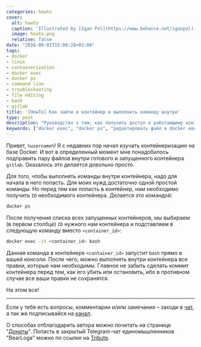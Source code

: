 ```yaml
---
categories: howto
cover:
  alt: howto
  caption: 'Illustrated by [Igan Pol](https://www.behance.net/iganpol)'
  image: howto.png
  relative: false
date: "2016-08-01T15:00:28+03:00"
tags:
- docker
- linux
- containerization
- docker exec
- docker ps
- command line
- troubleshooting
- file editing
- bash
- gitlab
title: '[HowTo] Как зайти в контейнер и выполнить команду внутри'
type: post
description: "Руководство о том, как получить доступ к работающему контейнеру Docker и выполнять команды внутри, включая редактирование файлов и использование команд docker ps и docker exec."
keywords: ["docker exec", "docker ps", "редактировать файл в docker контейнере", "docker контейнер", "зайти в docker", "командная строка docker", "linux", "docker howto", "troubleshooting docker", "file editing docker", "gitlab"]
---
```


Привет, `%username%`! Я с недавних пор начал изучать контейнеризацию на базе Docker. И вот в определенный момент мне понадобилось подправить пару файлов внутри готового и запущенного контейнера `gitlab`. Оказалось это делается довольно просто.

Для того, чтобы выполнять команды внутри контейнера, надо для начала в него попасть. Для моих нужд достаточно одной простой команды. Но перед тем как попасть в контейнер, нам необходимо получить `ID` необходимого контейнера. Делается это командой:

```bash
docker ps
```

После получения списка всех запущенных контейнеров, мы выбираем (в первом столбце) `ID` нужного нам контейнера и подставляем в следующую команду вместо `<container_id>`:

```bash
docker exec -it <container_id> bash
```

Данная команда в контейнере `<container_id>` запустит `bash` прямо в вашей консоли. После чего, можно выполнять внутри контейнера все правки, которые нам необходимы. Главное не забыть сделать коммит контейнера перед тем, как его убить или остановить, ибо в противном случае все ваши правки не сохранятся.

На этом все!

---

Если у тебя есть вопросы, комментарии и/или замечания – заходи в [чат](https://ttttt.me/jtprogru_chat), а так же подписывайся на [канал](https://ttttt.me/jtprogru_channel).

О способах отблагодарить автора можно почитать на странице "[Донаты](https://jtprog.ru/donations/)". Попасть в закрытый Telegram-чат единомышленников "BearLoga" можно по ссылке на [Tribute](https://web.tribute.tg/s/oRV).
